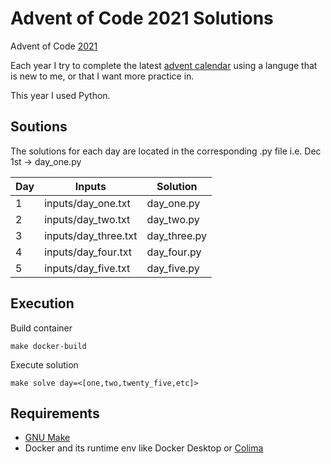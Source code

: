 # Advent of Code 2021 Solutions
Advent of Code [2021](https://adventofcode.com/2021)

Each year I try to complete the latest [advent calendar](https://adventofcode.com/2021/about) using a languge that is new to me, or that I want more practice in.

This year I used Python.

## Soutions
The solutions for each day are located in the corresponding .py file i.e. Dec 1st -> day_one.py

| Day  | Inputs | Solution |
| ----- | -------- | ------ |
| 1  | inputs/day_one.txt | day_one.py |
| 2  | inputs/day_two.txt | day_two.py |
| 3  | inputs/day_three.txt | day_three.py |
| 4  | inputs/day_four.txt | day_four.py |
| 5  | inputs/day_five.txt | day_five.py |

## Execution
Build container
```
make docker-build
```
Execute solution
```
make solve day=<[one,two,twenty_five,etc]>
```

## Requirements
 - [GNU Make](https://www.gnu.org/software/make/manual/make.html#Simple-Makefile)
 - Docker and its runtime env like Docker Desktop or [Colima](https://github.com/abiosoft/colima?tab=readme-ov-file#getting-started)
